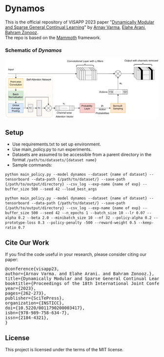# Dynamos

This is the official repository of VISAPP 2023 paper "[Dynamically Modular and Sparse General Continual Learning](https://arxiv.org/abs/2301.00620)" by [Arnav Varma](https://scholar.google.com/citations?user=3QSih2AAAAAJ&hl=en&oi=ao), [Elahe Arani](https://www.linkedin.com/in/elahe-arani-630870b2/), [Bahram Zonooz](https://scholar.google.com/citations?hl=en&user=FZmIlY8AAAAJ).  
The repo is based on the [Mammoth](https://github.com/aimagelab/mammoth) framework.

###  Schematic of ___Dynamos___
![image info](./src/schematic.png)

## Setup

+ Use requirements.txt to set up environment.
+ Use main_policy.py to run experiments.
+ Datasets are assumed to be accessible from a parent directory in the format `/path/to/datasets/{dataset name}`
+ Sample commands:
```
python main_policy.py --model dynamos --dataset {name of dataset} --tensorboard --data-path {/path/to/dataset/} --save-path {/path/to/output/directory} --csv_log --exp-name {name of exp} --buffer_size 500 --seed 42 --load_best_args
```
```
python main_policy.py --model dynamos --dataset {name of dataset} --tensorboard --data-path {/path/to/dataset/} --save-path {/path/to/output/directory} --csv_log --exp-name {name of exp} --buffer_size 500 --seed 42 --n_epochs 1 --batch_size 10 --lr 0.07 --alpha 0.2 --beta 2.0 --minibatch_size 10 --nf 32 --policy-alpha 0.2 --prototype-loss 0.3 --policy-penalty -500 --reward-weight 0.5 --keep-ratio 0.7
```

## Cite Our Work

If you find the code useful in your research, please consider citing our paper:

<pre>
@conference{visapp23,
author={Arnav Varma. and Elahe Arani. and Bahram Zonooz.},
title={Dynamically Modular and Sparse General Continual Learning},
booktitle={Proceedings of the 18th International Joint Conference on Computer Vision, Imaging and Computer Graphics Theory and Applications - Volume 5: VISAPP,},
year={2023},
pages={262-273},
publisher={SciTePress},
organization={INSTICC},
doi={10.5220/0011790200003417},
isbn={978-989-758-634-7},
issn={2184-4321},
}
</pre>

## License

This project is licensed under the terms of the MIT license.
